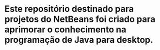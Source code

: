 # Este repositório destinado para projetos do NetBeans foi criado para aprimorar o conhecimento na programação de Java para desktop.
